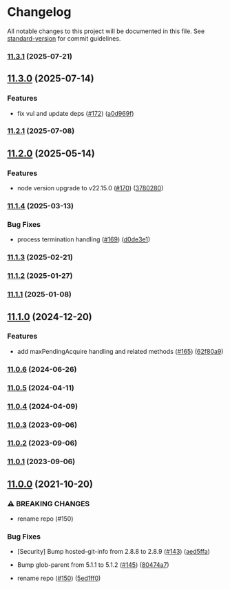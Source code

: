 # Changelog

All notable changes to this project will be documented in this file. See [standard-version](https://github.com/conventional-changelog/standard-version) for commit guidelines.

### [11.3.1](https://github.com/mojaloop/database-lib/compare/v11.3.0...v11.3.1) (2025-07-21)

## [11.3.0](https://github.com/mojaloop/database-lib/compare/v11.2.1...v11.3.0) (2025-07-14)


### Features

* fix vul and update deps ([#172](https://github.com/mojaloop/database-lib/issues/172)) ([a0d969f](https://github.com/mojaloop/database-lib/commit/a0d969f94b77709a2b9712b94cf52e62961a8796))

### [11.2.1](https://github.com/mojaloop/database-lib/compare/v11.2.0...v11.2.1) (2025-07-08)

## [11.2.0](https://github.com/mojaloop/database-lib/compare/v11.1.4...v11.2.0) (2025-05-14)


### Features

* node version upgrade to v22.15.0 ([#170](https://github.com/mojaloop/database-lib/issues/170)) ([3780280](https://github.com/mojaloop/database-lib/commit/37802805fc343431c817e20c040ab2c340b932d0))

### [11.1.4](https://github.com/mojaloop/database-lib/compare/v11.1.3...v11.1.4) (2025-03-13)


### Bug Fixes

* process termination handling ([#169](https://github.com/mojaloop/database-lib/issues/169)) ([d0de3e1](https://github.com/mojaloop/database-lib/commit/d0de3e1924ee36ddd5018054140d2962a2353892))

### [11.1.3](https://github.com/mojaloop/database-lib/compare/v11.1.2...v11.1.3) (2025-02-21)

### [11.1.2](https://github.com/mojaloop/database-lib/compare/v11.1.1...v11.1.2) (2025-01-27)

### [11.1.1](https://github.com/mojaloop/database-lib/compare/v11.1.0...v11.1.1) (2025-01-08)

## [11.1.0](https://github.com/mojaloop/database-lib/compare/v11.0.6...v11.1.0) (2024-12-20)


### Features

* add maxPendingAcquire handling and related methods ([#165](https://github.com/mojaloop/database-lib/issues/165)) ([62f80a9](https://github.com/mojaloop/database-lib/commit/62f80a99b922a86d7a8b711c9d58f2ac89ac7d12))

### [11.0.6](https://github.com/mojaloop/database-lib/compare/v11.0.5...v11.0.6) (2024-06-26)

### [11.0.5](https://github.com/mojaloop/database-lib/compare/v11.0.4...v11.0.5) (2024-04-11)

### [11.0.4](https://github.com/mojaloop/database-lib/compare/v11.0.3...v11.0.4) (2024-04-09)

### [11.0.3](https://github.com/mojaloop/database-lib/compare/v11.0.2...v11.0.3) (2023-09-06)

### [11.0.2](https://github.com/mojaloop/database-lib/compare/v11.0.1...v11.0.2) (2023-09-06)

### [11.0.1](https://github.com/mojaloop/database-lib/compare/v11.0.0...v11.0.1) (2023-09-06)

## [11.0.0](https://github.com/mojaloop/database-lib/compare/v10.7.0...v11.0.0) (2021-10-20)


### ⚠ BREAKING CHANGES

* rename repo (#150)

### Bug Fixes

* [Security] Bump hosted-git-info from 2.8.8 to 2.8.9 ([#143](https://github.com/mojaloop/database-lib/issues/143)) ([aed5ffa](https://github.com/mojaloop/database-lib/commit/aed5ffa7debe3bc9cad023548e2e877f680c79b3))
* Bump glob-parent from 5.1.1 to 5.1.2 ([#145](https://github.com/mojaloop/database-lib/issues/145)) ([80474a7](https://github.com/mojaloop/database-lib/commit/80474a76dcffcb3b1cfceaff09befc1ea033b29b))


* rename repo ([#150](https://github.com/mojaloop/database-lib/issues/150)) ([5ed1ff0](https://github.com/mojaloop/database-lib/commit/5ed1ff0837ce736ab7f1cbb89607945774356b4e))
